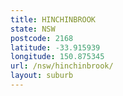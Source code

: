```yaml
---
title: HINCHINBROOK
state: NSW
postcode: 2168
latitude: -33.915939
longitude: 150.875345
url: /nsw/hinchinbrook/
layout: suburb
---
```

